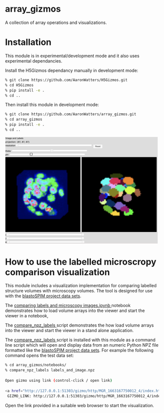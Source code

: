 # array_gizmos
A collection of array operations and visualizations.

# Installation

This module is in experimental/development mode and it also uses experimental dependancies.

Install the H5Gizmos dependancy manually in development mode:

```bash
% git clone https://github.com/AaronWatters/H5Gizmos.git
% cd H5Gizmos
% pip install -e .
% cd ..
```

Then install this module in development mode:

```bash
% git clone https://github.com/AaronWatters/array_gizmos.git
% cd array_gizmos
% pip install -e .
% cd ..
```

<img src="comparison_viz.png" width="500"/>

# How to use the labelled microscropy comparison visualization

This module includes a visualization implementation for comparing
labelled structure volumes with microscopy volumes.  The tool is designed
for use with the 
<a href="https://github.com/flatironinstitute/blastoSPIM_web">blastoSPIM project data sets</a>.

The
<a href="https://github.com/AaronWatters/array_gizmos/blob/main/notebooks/comparing%20labels%20and%20microscopy%20images.ipynb">
comparing labels and microscopy images.ipynb
</a> notebook demonstrates how to load volume arrays into the viewer and start the viewer in a notebook,

The
<a href="https://github.com/AaronWatters/array_gizmos/blob/main/bin/compare_npz_labels">
compare_npz_labels
</a> script demonstrates the how load volume arrays into the viewer and start the viewer in a stand alone application.

The 
<a href="https://github.com/AaronWatters/array_gizmos/blob/main/bin/compare_npz_labels">
compare_npz_labels
</a> script is installed  with this module as a command line script which will open and display
data from an numeric Python NPZ file formatted like the
<a href="https://github.com/flatironinstitute/blastoSPIM_web">blastoSPIM project data sets</a>.
For example the following command opens the test data set:
```bash
% cd array_gizmos/notebooks/
% compare_npz_labels labels_and_image.npz 

Open gizmo using link (control-click / open link)

<a href="http://127.0.0.1:51303/gizmo/http/MGR_1663167750012_4/index.html" target="_blank">Click to open</a> <br> 
 GIZMO_LINK: http://127.0.0.1:51303/gizmo/http/MGR_1663167750012_4/index.html 
```

Open the link provided in a suitable web browser to start the visualization.


